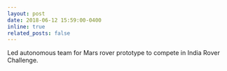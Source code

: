 ```yaml
---
layout: post
date: 2018-06-12 15:59:00-0400
inline: true
related_posts: false
---
```


Led autonomous team for Mars rover prototype to compete in India Rover Challenge.
